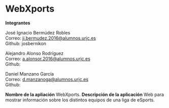 # WebXports
**Integrantes** 

José Ignacio Bermúdez Robles   
Correo: ji.bermudez.2016@alumnos.urjc.es    
Github: josbernikon

Alejandro Alonso Rodríguez     
Correo: a.alonsor.2016@alumnos.urjc.es      
Github: 

Daniel Manzano García          
Correo: d.manzanoga@alumnos.urjc.es         
Github:

**Nombre de la apliación** 
WebXports.
**Descripción de la aplicación**
Web para mostrar información sobre los distintos equipos de una liga de eSports.

